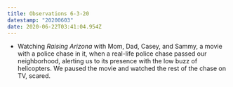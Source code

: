 ```yaml
---
title: Observations 6-3-20
datestamp: "20200603"
date: 2020-06-22T03:41:04.954Z
---
```

- Watching *Raising Arizona* with Mom, Dad, Casey, and Sammy, a movie with a police chase in it, when a real-life police chase passed our neighborhood, alerting us to its presence with the low buzz of helicopters. We paused the movie and watched the rest of the chase on TV, scared.